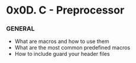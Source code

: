# 0x0D. C - Preprocessor

### GENERAL

- What are macros and how to use them
- What are the most common predefined macros
- How to include guard your header files
